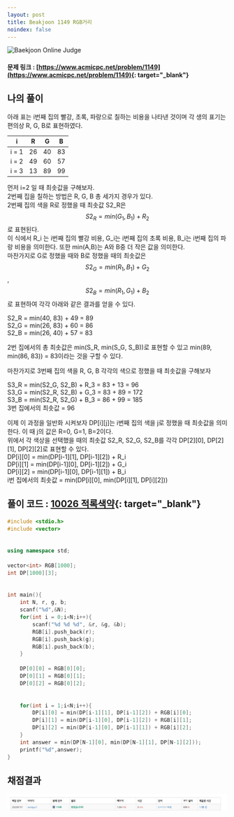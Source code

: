 ```yaml
---
layout: post
title: Beakjoon 1149 RGB거리
noindex: false
---
```


![Baekjoon Online Judge](https://onlinejudgeimages.s3-ap-northeast-1.amazonaws.com/images/boj-og-1200.png)

#### 문제 링크 : [https://www.acmicpc.net/problem/1149](https://www.acmicpc.net/problem/1149){: target="_blank"}


## 나의 풀이
아래 표는 i번째 집의 빨강, 초록, 파랑으로 칠하는 비용을 나타낸 것이며 각 생의 표기는 편의상 R, G, B로 표현하였다.  

     
|i|R|G|B|
|:-----:|:-----:|:-----:|:-----:|
|i = 1|26|40|83|
|i = 2|49|60|57|
|i = 3|13|89|99|

     

먼저 i=2 일 때 최솟값을 구해보자.         
2번째 집을 칠하는 방법은 R, G, B 총 세가지 경우가 있다.     
2번째 집의 색을 R로 정했을 때 최솟값 S2_R은      
$$ S2_R = min(G_1, B_1) + R_2 $$로 표현된다.    
이 식에서 R_i 는 i번째 집의 빨강 비용, G_i는 i번째 집의 초록 비용, B_i는 i번째 집의 파랑 비용을 의미한다. 또한 min(A,B)는 A와 B중 더 작은 값을 의미한다.      
마찬가지로 G로 정했을 때와 B로 정했을 때의 최솟값은     
$$ S2_G = min(R_1, B_1) + G_2 $$,     
$$ S2_B = min(R_1, G_1 ) + B_2 $$ 로 표현하여 각각 아래와 같은 결과를 얻을 수 있다.      
      
S2_R = min(40, 83) + 49 = 89       
S2_G = min(26, 83) + 60 = 86     
S2_B = min(26, 40) + 57 = 83
                  
2번 집에서의 총 최솟값은 min(S_R, min(S_G, S_B))로 표현할 수 있고 min(89, min(86, 83)) = 83이라는 것을 구할 수 있다. 


                 
마찬가지로 3번째 집의 색을 R, G, B 각각의 색으로 정했을 때 최솟값을 구해보자      
     
S3_R = min(S2_G, S2_B) + R_3 =  83 + 13 = 96     
S3_G = min(S2_R, S2_B) + G_3 =  83 + 89 = 172     
S3_B = min(S2_R, S2_G) + B_3 =  86 + 99 = 185           
3번 집에서의 최솟값 = 96

     

이제 이 과정을 일반화 시켜보자
DP[i][j]는 i번째 집의 색을 j로 정했을 때 최솟값을 의미한다. 이 때 j의 값은 R=0, G=1, B=2이다.      
위에서 각 색상을 선택했을 때의 최솟값 S2_R, S2_G, S2_B를 각각 DP[2][0], DP[2][1], DP[2][2]로 표현할 수 있다.     
DP[i][0] = min(DP[i-1][1], DP[i-1][2]) + R_i     
DP[i][1] = min(DP[i-1][0], DP[i-1][2]) + G_i    
DP[i][2] = min(DP[i-1][0], DP[i-1][1]) + B_i    
i번 집에서의 최솟값 = min(DP[i][0], min(DP[i][1], DP[i][2]))     



## 풀이 코드 : [10026 적록색약](https://github.com/sun-pyo/algorithm/blob/main/Beakjoon/1149RGB%EA%B1%B0%EB%A6%AC.cpp){: target="_blank"}

```c++
#include <stdio.h>
#include <vector>


using namespace std;

vector<int> RGB[1000];
int DP[1000][3];


int main(){
    int N, r, g, b;
    scanf("%d",&N);
    for(int i = 0;i<N;i++){
        scanf("%d %d %d", &r, &g, &b);
        RGB[i].push_back(r);
        RGB[i].push_back(g);
        RGB[i].push_back(b);
    }

    DP[0][0] = RGB[0][0];
    DP[0][1] = RGB[0][1];
    DP[0][2] = RGB[0][2];


    for(int i = 1;i<N;i++){
        DP[i][0] = min(DP[i-1][1], DP[i-1][2]) + RGB[i][0];
        DP[i][1] = min(DP[i-1][0], DP[i-1][2]) + RGB[i][1];
        DP[i][2] = min(DP[i-1][0], DP[i-1][1]) + RGB[i][2];
    }
    int answer = min(DP[N-1][0], min(DP[N-1][1], DP[N-1][2]));
    printf("%d",answer);
}
```





## 채점결과
![49993](\algorithm\img\beakjoon_1149.PNG)